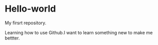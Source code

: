 # Hello-world
My firsrt repository.

Learning how to use Github.I want to learn something new to make me bettter.
